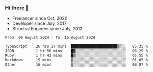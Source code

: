 ### Hi there 👋

- Freelancer since Oct, 2020
- Developer since July, 2017
- Structral Engineer since July, 2012

<!--START_SECTION:waka-->

```txt
From: 09 August 2024 - To: 16 August 2024

TypeScript    26 hrs 27 mins  █████████████████████▒░░░   85.35 %
JSON          1 hr 56 mins    █▓░░░░░░░░░░░░░░░░░░░░░░░   06.29 %
Ruby          1 hr 43 mins    █▒░░░░░░░░░░░░░░░░░░░░░░░   05.55 %
Markdown      19 mins         ▒░░░░░░░░░░░░░░░░░░░░░░░░   01.05 %
Other         16 mins         ▒░░░░░░░░░░░░░░░░░░░░░░░░   00.87 %
```

<!--END_SECTION:waka-->
